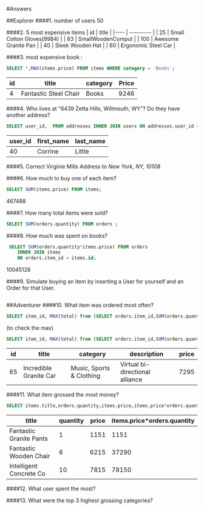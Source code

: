 #Answers

##Explorer
####1. number of users
50

####2. 5 most expensive items
| id    |   title   |
|----  | ---------   |
| 25 | Small Cotton Gloves(9984) | 
| 83 | SmallWoodenComput  |
| 100 | Awesome Granite Pan |
| 40  |  Sleek Wooden Hat |
| 60 | Ergonomic Steel Car |

####3. most expensive book :
```sql
SELECT *,MAX(items.price) FROM items WHERE category = 'Books';
```
| id       | title             | category  | Price   | 
| -------- |---------------       | ----------| --- |
| 4        | Fantastic Steel Chair | Books  | 9246  |          


####4.  Who lives at "6439 Zetta Hills, Willmouth, WY"? Do they have another address?
 
```sql
SELECT user_id,  FROM addresses INNER JOIN users ON addresses.user_id = users.id WHERE street='6439 Zetta Hills' AND  city='Willmouth' AND state='WY';
```
| user_id |     first_name |  last_name| 
| ---------- |  ---------- |  ----------|
| 40 |          Corrine |     Little|   

####5. Correct Virginie Mills Address to *New York, NY, 10108*

####6. How much to buy one of each item?
```sql
SELECT SUM(items.price) FROM items;
```
467488

####7. How many total items were sold?
```sql
SELECT SUM(orders.quantity) FROM orders ;
```

####8. How much was spent on books?

```sql
 SELECT SUM(orders.quantity*items.price) FROM orders
    INNER JOIN items
    ON orders.item_id = items.id;
```
10045128                        

####9. Simulate buying an item by inserting a User for yourself and an Order for that User.
```sql

```

##Adventurer
####10. What item was ordered most often?
```sql
SELECT item_id, MAX(total) from (SELECT orders.item_id,SUM(orders.quantity) AS total FROM orders GROUP BY orders.item_id);
```
(to check the max)

```sql
SELECT item_id, MAX(total) from (SELECT orders.item_id,SUM(orders.quantity) AS total FROM orders GROUP BY orders.item_id);
```

|id    |    title   |     category |    description  |     price |     
|-----| -----      |   ----  |   ------  | -----|
|65  |   Incredible Granite Car  | Music, Sports & Clothing | Virtual bi-directional alliance | 7295 |

####11. What item grossed the most money?
```sql
SELECT items.title,orders.quantity,items.price,items.price*orders.quantity FROM items INNER JOIN orders ON items.id = orders.item_id GROUP BY items.id;
```

|title            |  quantity  |  price   |  items.price*orders.quantity |
|-----------------|  ----------|  ----------  | ------------------|
|Fantastic Granite Pants|  1         |  1151    |  1151 |                      
|Fantastic Wooden Chair |  6         |  6215    |  37290 |                     
|Intelligent Concrete Co | 10        |  7815    |  78150 |                            

####12. What user spent the most?

####13. What were the top 3 highest grossing categories?